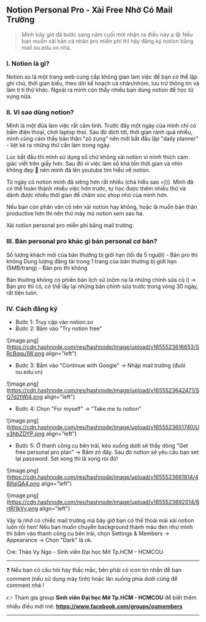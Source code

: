 ## Notion Personal Pro - Xài Free Nhờ Có Mail Trường

> Mình bây giờ đã bước sang năm cuối mới nhận ra điều này ạ 😃 Nếu bạn muốn xài bản cá nhân pro miễn phí thì hãy đăng ký notion bằng mail ou.edu.vn nha.

### I. Notion là gì?

Notion.so là một trang web cung cấp không gian làm việc để bạn có thể lập ghi chú, thời gian biểu, theo dõi kế hoạch cá nhân/nhóm, lưu trữ thông tin và làm ti tỉ thứ khác. Ngoài ra mình còn thấy nhiều bạn dùng notion để học từ vựng nữa.

### II. Vì sao dùng notion?

Mình là một đứa làm việc rất cảm tính. Trước đây một ngày của mình chỉ có bấm điện thoại, chơi laptop thoi. Sau đó dịch tới, thời gian rảnh quá nhiều, mình cũng cảm thấy bản thân "zô zụng" nên mới bắt đầu lập "daily planner" - liệt kê ra những thứ cần làm trong ngày.

Lúc bắt đầu thì mình sử dụng sổ chứ không xài notion vì mình thích cảm giác viết trên giấy hơn. Sau đó vì việc làm sổ khá tốn thời gian và nhìn không đẹp 🙂 nên mình đã lên youtube tìm hiểu về notion.

Từ ngày có notion mình đã siêng hơn rất nhiều (chả hiểu sao =))). Mình đã có thể hoàn thành nhiều việc hơn trước, tự học được thêm nhiều thứ và dành được nhiều thời gian để chăm sóc shop nhỏ của mình hơn.

Nếu bạn còn phân vân có nên xài notion hay không, hoặc là muốn bản thân productive hơn thì nên thử mày mò notion xem sao ha.

Xài notion personal pro miễn phí bằng mail trường:

### III. Bản personal pro khác gì bản personal cơ bản?

Số lượng khách mời của bản thường bị giới hạn (tối đa 5 người) - Bản pro thì không
Dung lượng đăng tải trong 1 trang của bản thường bị giới hạn (5MB/trang) - Bản pro thì không

Bản thường không có phiên bản lịch sử (nôm na là những chỉnh sửa cũ í) -> Bản pro thì có, có thể lấy lại những bản chỉnh sửa trước trong vòng 30 ngày, rất tiện luôn.

### IV. Cách đăng ký

- Bước 1: Truy cập vào notion.so
- Bước 2: Bấm vào "Try notion free"

![image.png](https://cdn.hashnode.com/res/hashnode/image/upload/v1655523616653/SRcBqqu1W.png align="left")

- Bước 3: Bấm vào "Continue with Google" -> Nhập mail trường (đuôi ou.edu.vn)

![image.png](https://cdn.hashnode.com/res/hashnode/image/upload/v1655523642471/SQ7d2tWI4.png align="left")

- Bước 4: Chọn "For myself" -> "Take me to notion"

![image.png](https://cdn.hashnode.com/res/hashnode/image/upload/v1655523651740/Uv3hbZDYP.png align="left")

- Bước 5: Ở thanh công cụ bên trái, kéo xuống dưới sẽ thấy dòng "Get free personal pro plan" -> Bấm zô đây. Sau đó notion sẽ yêu cầu bạn set lại password. Set xong thì là xong ròi đó!

![image.png](https://cdn.hashnode.com/res/hashnode/image/upload/v1655523661814/48ifqiQA4.png align="left")

![image.png](https://cdn.hashnode.com/res/hashnode/image/upload/v1655523692014/6rtRl1kVy.png align="left")

Vậy là nhờ có chiếc mail trường mà bây giờ bạn có thể thoải mái xài notion luôn rồi hen! Nếu bạn muốn chuyển background thành màu đen như mình thì bấm vào thanh công cụ bên trái, chọn Settings & Members -> Appearance -> Chọn "Dark" là ok.

Cre: Thảo Vy Ngo - Sinh viên Đại học Mở Tp.HCM - HCMCOU

---

❓ Nếu bạn có câu hỏi hay thắc mắc, bên phải có icon tin nhắn để bạn comment (nếu sử dụng máy tính) hoặc lăn xuống phía dưới cùng để comment nhé !

👉 Tham gia group **Sinh viên Đại học Mở Tp.HCM - HCMCOU** để biết thêm nhiều điều mới mẻ: **https://www.facebook.com/groups/oumembers**

---